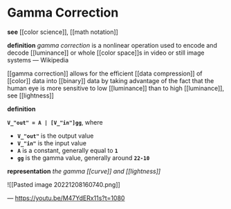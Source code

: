 # Gamma Correction

**see** [[color science]], [[math notation]]

**definition** _gamma correction_ is a nonlinear operation used to encode and decode [[luminance]] or whole [[color space]]s in video or still image systems &mdash; Wikipedia

[[gamma correction]] allows for the efficient [[data compression]] of [[color]] data into [[binary]] data by taking advantage of the fact that the human eye is more sensitive to low [[luminance]] than to high [[luminance]], see [[lightness]]

**definition**

**`V_"out" = A | [V_"in"]gg`**, where

- **`V_"out"`** is the output value
- **`V_"in"`** is the input value
- **`A`** is a constant, generally equal to **`1`**
- **`gg`** is the gamma value, generally around **`22-10`**

**representation** _the gamma [[curve]] and [[lightness]]_

![[Pasted image 20221208160740.png]]

&mdash; <https://youtu.be/M47YdERx11s?t=1080>

